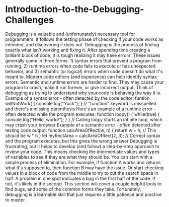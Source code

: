 # Introduction-to-the-Debugging-Challenges
Debugging is a valuable and (unfortunately) necessary tool for programmers. It follows the testing phase of checking if your code works as intended, and discovering it does not. Debugging is the process of finding exactly what isn't working and fixing it. After spending time creating a brilliant block of code, it is tough realizing it may have errors. These issues generally come in three forms: 1) syntax errors that prevent a program from running, 2) runtime errors when code fails to execute or has unexpected behavior, and 3) semantic (or logical) errors when code doesn't do what it's meant to.  Modern code editors (and experience) can help identify syntax errors. Semantic and runtime errors are harder to find. They may cause your program to crash, make it run forever, or give incorrect output. Think of debugging as trying to understand why your code is behaving the way it is.  Example of a syntax error - often detected by the code editor:   funtion willNotWork( {   console.log("Yuck"); } // "function" keyword is misspelled and there's a missing parenthesis   Here's an example of a runtime error - often detected while the program executes:  function loopy() {   while(true) {     console.log("Hello, world!");   } } // Calling loopy starts an infinite loop, which may crash your browser   Example of a semantic error - often detected after testing code output:  function calcAreaOfRect(w, h) {   return w + h; // This should be w * h } let myRectArea = calcAreaOfRect(2, 3); // Correct syntax and the program executes, but this gives the wrong answer Debugging is frustrating, but it helps to develop (and follow) a step-by-step approach to review your code. This means checking the intermediate values and types of variables to see if they are what they should be. You can start with a simple process of elimination.  For example, if function A works and returns what it's supposed to, then function B may have the issue. Or start checking values in a block of code from the middle to try to cut the search space in half. A problem in one spot indicates a bug in the first half of the code. If not, it's likely in the second.  This section will cover a couple helpful tools to find bugs, and some of the common forms they take. Fortunately, debugging is a learnable skill that just requires a little patience and practice to master.
